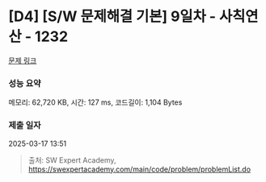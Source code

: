 # [D4] [S/W 문제해결 기본] 9일차 - 사칙연산 - 1232 

[문제 링크](https://swexpertacademy.com/main/code/problem/problemDetail.do?contestProbId=AV141J8KAIcCFAYD) 

### 성능 요약

메모리: 62,720 KB, 시간: 127 ms, 코드길이: 1,104 Bytes

### 제출 일자

2025-03-17 13:51



> 출처: SW Expert Academy, https://swexpertacademy.com/main/code/problem/problemList.do